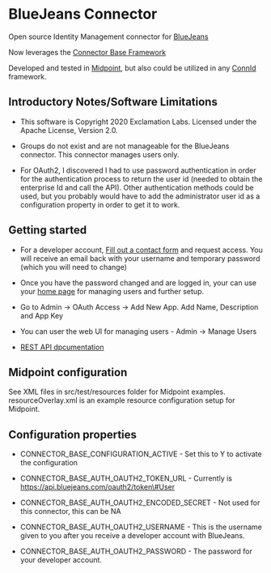 # BlueJeans Connector

Open source Identity Management connector for [BlueJeans](https://www.bluejeans.com/)

Now leverages the [Connector Base Framework](https://github.com/ExclamationLabs/connector-base)

Developed and tested in [Midpoint](https://evolveum.com/midpoint/), but also could be utilized in any [ConnId](https://connid.tirasa.net/) framework. 

## Introductory Notes/Software Limitations

- This software is Copyright 2020 Exclamation Labs.  Licensed under the Apache License, Version 2.0.

- Groups do not exist and are not manageable for the BlueJeans connector.  This connector manages users only. 

- For OAuth2, I discovered I had to use password authentication in order for the
authentication process to return the user id (needed to obtain the enterprise Id and call the API).  Other
authentication methods could be used, but you probably would have to add the administrator user id
as a configuration property in order to get it to work.


## Getting started

- For a developer account, [Fill out a contact form](https://support.bluejeans.com/contact) and request access. You will receive an email
 back with your username and temporary password (which you will need to change)
 
- Once you have the password changed and are logged in, your can use your [home page](https://bluejeans.com/scheduling/) 
for managing users and further setup.

- Go to Admin -> OAuth Access -> Add New App.  Add Name, Description and App Key

- You can user the web UI for managing users - Admin -> Manage Users
 
- [REST API dpcumentation](https://bluejeans.github.io/api-rest-meetings/site/index.html)  
        
## Midpoint configuration

See XML files in src/test/resources folder for Midpoint examples.  resourceOverlay.xml is an example
resource configuration setup for Midpoint.

## Configuration properties
 
- CONNECTOR_BASE_CONFIGURATION_ACTIVE - Set this to Y to activate the configuration 
 
- CONNECTOR_BASE_AUTH_OAUTH2_TOKEN_URL - Currently is https://api.bluejeans.com/oauth2/token\#User

- CONNECTOR_BASE_AUTH_OAUTH2_ENCODED_SECRET - Not used for this connector, this can be NA

- CONNECTOR_BASE_AUTH_OAUTH2_USERNAME - This is the username given to you after
you receive a developer account with BlueJeans.

- CONNECTOR_BASE_AUTH_OAUTH2_PASSWORD - The password for your developer account.


